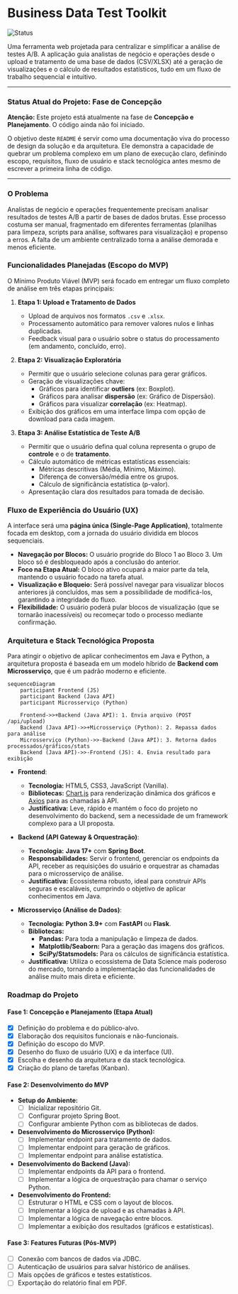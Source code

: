 # Business Data Test Toolkit

![Status](https://img.shields.io/badge/Status-Em%20Concepção-blue)

Uma ferramenta web projetada para centralizar e simplificar a análise de testes A/B. A aplicação guia analistas de negócio e operações desde o upload e tratamento de uma base de dados (CSV/XLSX) até a geração de visualizações e o cálculo de resultados estatísticos, tudo em um fluxo de trabalho sequencial e intuitivo.

---

### Status Atual do Projeto: Fase de Concepção

**Atenção:** Este projeto está atualmente na fase de **Concepção e Planejamento**. O código ainda não foi iniciado.

O objetivo deste `README` é servir como uma documentação viva do processo de design da solução e da arquitetura. Ele demonstra a capacidade de quebrar um problema complexo em um plano de execução claro, definindo escopo, requisitos, fluxo de usuário e stack tecnológica antes mesmo de escrever a primeira linha de código.

---

### O Problema

Analistas de negócio e operações frequentemente precisam analisar resultados de testes A/B a partir de bases de dados brutas. Esse processo costuma ser manual, fragmentado em diferentes ferramentas (planilhas para limpeza, scripts para análise, softwares para visualização) e propenso a erros. A falta de um ambiente centralizado torna a análise demorada e menos eficiente.

### Funcionalidades Planejadas (Escopo do MVP)

O Mínimo Produto Viável (MVP) será focado em entregar um fluxo completo de análise em três etapas principais:

1.  **Etapa 1: Upload e Tratamento de Dados**
    * Upload de arquivos nos formatos `.csv` e `.xlsx`.
    * Processamento automático para remover valores nulos e linhas duplicadas.
    * Feedback visual para o usuário sobre o status do processamento (em andamento, concluído, erro).

2.  **Etapa 2: Visualização Exploratória**
    * Permitir que o usuário selecione colunas para gerar gráficos.
    * Geração de visualizações chave:
        * Gráficos para identificar **outliers** (ex: Boxplot).
        * Gráficos para analisar **dispersão** (ex: Gráfico de Dispersão).
        * Gráficos para visualizar **correlação** (ex: Heatmap).
    * Exibição dos gráficos em uma interface limpa com opção de download para cada imagem.

3.  **Etapa 3: Análise Estatística de Teste A/B**
    * Permitir que o usuário defina qual coluna representa o grupo de **controle** e o de **tratamento**.
    * Cálculo automático de métricas estatísticas essenciais:
        * Métricas descritivas (Média, Mínimo, Máximo).
        * Diferença de conversão/média entre os grupos.
        * Cálculo de significância estatística (p-valor).
    * Apresentação clara dos resultados para tomada de decisão.

### Fluxo de Experiência do Usuário (UX)

A interface será uma **página única (Single-Page Application)**, totalmente focada em desktop, com a jornada do usuário dividida em blocos sequenciais.

* **Navegação por Blocos:** O usuário progride do Bloco 1 ao Bloco 3. Um bloco só é desbloqueado após a conclusão do anterior.
* **Foco na Etapa Atual:** O bloco ativo ocupará a maior parte da tela, mantendo o usuário focado na tarefa atual.
* **Visualização e Bloqueio:** Será possível navegar para visualizar blocos anteriores já concluídos, mas sem a possibilidade de modificá-los, garantindo a integridade do fluxo.
* **Flexibilidade:** O usuário poderá pular blocos de visualização (que se tornarão inacessíveis) ou recomeçar todo o processo mediante confirmação.

### Arquitetura e Stack Tecnológica Proposta

Para atingir o objetivo de aplicar conhecimentos em Java e Python, a arquitetura proposta é baseada em um modelo híbrido de **Backend com Microsserviço**, que é um padrão moderno e eficiente.

```mermaid
sequenceDiagram
    participant Frontend (JS)
    participant Backend (Java API)
    participant Microsserviço (Python)

    Frontend->>+Backend (Java API): 1. Envia arquivo (POST /api/upload)
    Backend (Java API)->>+Microsserviço (Python): 2. Repassa dados para análise
    Microsserviço (Python)->>-Backend (Java API): 3. Retorna dados processados/gráficos/stats
    Backend (Java API)->>-Frontend (JS): 4. Envia resultado para exibição
```

* **Frontend**:
    * **Tecnologia:** HTML5, CSS3, JavaScript (Vanilla).
    * **Bibliotecas:** [Chart.js](https://www.chartjs.org/) para renderização dinâmica dos gráficos e [Axios](https://axios-http.com/) para as chamadas à API.
    * **Justificativa:** Leve, rápido e mantém o foco do projeto no desenvolvimento do backend, sem a necessidade de um framework complexo para a UI proposta.

* **Backend (API Gateway & Orquestração)**:
    * **Tecnologia:** **Java 17+** com **Spring Boot**.
    * **Responsabilidades:** Servir o frontend, gerenciar os endpoints da API, receber as requisições do usuário e orquestrar as chamadas para o microsserviço de análise.
    * **Justificativa:** Ecossistema robusto, ideal para construir APIs seguras e escaláveis, cumprindo o objetivo de aplicar conhecimentos em Java.

* **Microsserviço (Análise de Dados)**:
    * **Tecnologia:** **Python 3.9+** com **FastAPI** ou **Flask**.
    * **Bibliotecas:**
        * **Pandas:** Para toda a manipulação e limpeza de dados.
        * **Matplotlib/Seaborn:** Para a geração das imagens dos gráficos.
        * **SciPy/Statsmodels:** Para os cálculos de significância estatística.
    * **Justificativa:** Utiliza o ecossistema de Data Science mais poderoso do mercado, tornando a implementação das funcionalidades de análise muito mais direta e eficiente.

### Roadmap do Projeto

#### Fase 1: Concepção e Planejamento (Etapa Atual)
- [x] Definição do problema e do público-alvo.
- [x] Elaboração dos requisitos funcionais e não-funcionais.
- [x] Definição do escopo do MVP.
- [x] Desenho do fluxo de usuário (UX) e da interface (UI).
- [x] Escolha e desenho da arquitetura e da stack tecnológica.
- [x] Criação do plano de tarefas (Kanban).

#### Fase 2: Desenvolvimento do MVP
- **Setup do Ambiente:**
    - [ ] Inicializar repositório Git.
    - [ ] Configurar projeto Spring Boot.
    * [ ] Configurar ambiente Python com as bibliotecas de dados.
- **Desenvolvimento do Microsserviço (Python):**
    * [ ] Implementar endpoint para tratamento de dados.
    * [ ] Implementar endpoint para geração de gráficos.
    * [ ] Implementar endpoint para análise estatística.
- **Desenvolvimento do Backend (Java):**
    - [ ] Implementar endpoints da API para o frontend.
    - [ ] Implementar a lógica de orquestração para chamar o serviço Python.
- **Desenvolvimento do Frontend:**
    - [ ] Estruturar o HTML e CSS com o layout de blocos.
    - [ ] Implementar a lógica de upload e as chamadas à API.
    - [ ] Implementar a lógica de navegação entre blocos.
    - [ ] Implementar a exibição dos resultados (gráficos e estatísticas).

#### Fase 3: Features Futuras (Pós-MVP)
- [ ] Conexão com bancos de dados via JDBC.
- [ ] Autenticação de usuários para salvar histórico de análises.
- [ ] Mais opções de gráficos e testes estatísticos.
- [ ] Exportação do relatório final em PDF.
